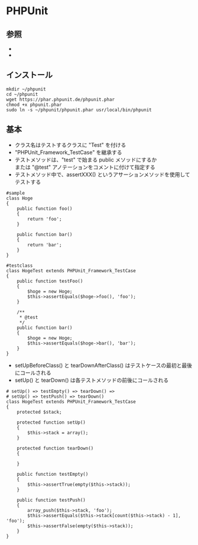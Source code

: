 # PHPUnit

## 参照

- [](http://phpunit.de/)
- [](http://phpunit.de/manual/current/ja/index.html)

## インストール

```
mkdir ~/phpunit
cd ~/phpunit
wget https://phar.phpunit.de/phpunit.phar
chmod +x phpunit.phar
sudo ln -s ~/phpunit/phpunit.phar usr/local/bin/phpunit
```

## 基本

+ クラス名はテストするクラスに "Test" を付ける
+ "PHPUnit_Framework_TestCase" を継承する
+ テストメソッドは、"test" で始まる public メソッドにするか  
または "@test" アノテーションをコメントに付けて指定する
+ テストメソッド中で、assertXXX() というアサーションメソッドを使用してテストする

```
#sample
class Hoge
{
	public function foo()
	{
		return 'foo';
	}

	public function bar()
	{
		return 'bar';
	}
}

#testclass
class HogeTest extends PHPUnit_Framework_TestCase
{
	public function testFoo()
	{
		$hoge = new Hoge;
		$this->assertEquals($hoge->foo(), 'foo');
	}

	/**
	 * @test
	 */
	public function bar()
	{
		$hoge = new Hoge;
		$this->assertEquals($hoge->bar(), 'bar');
	}
}
```

+ setUpBeforeClass() と tearDownAfterClass() はテストケースの最初と最後にコールされる
+ setUp() と tearDown() は各テストメソッドの前後にコールされる

```
# setUp() => testEmpty() => tearDown() =>
# setUp() => testPush() => tearDown()
class HogeTest extends PHPUnit_Framework_TestCase
{
	protected $stack;

	protected function setUp()
	{
		$this->stack = array();
	}

	protected function tearDown()
	{

	}

	public function testEmpty()
	{
		$this->assertTrue(empty($this->stack));
	}

	public function testPush()
	{
		array_push($this->stack, 'foo');
		$this->assertEquals($this->stack[count($this->stack) - 1], 'foo');
		$this->assertFalse(empty($this->stack));
	}
}


```









